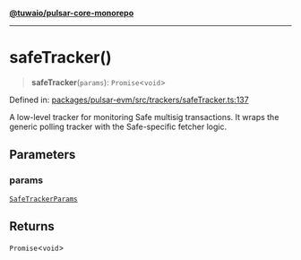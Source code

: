 [**@tuwaio/pulsar-core-monorepo**](../../../README.md)

***

# safeTracker()

> **safeTracker**(`params`): `Promise`\<`void`\>

Defined in: [packages/pulsar-evm/src/trackers/safeTracker.ts:137](https://github.com/TuwaIO/pulsar-core/blob/30fab031cc560c10376add346b879fe90ade5298/packages/pulsar-evm/src/trackers/safeTracker.ts#L137)

A low-level tracker for monitoring Safe multisig transactions.
It wraps the generic polling tracker with the Safe-specific fetcher logic.

## Parameters

### params

[`SafeTrackerParams`](../type-aliases/SafeTrackerParams.md)

## Returns

`Promise`\<`void`\>
